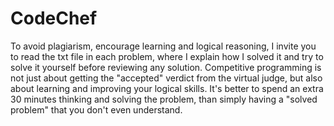 # CodeChef

To avoid plagiarism, encourage learning and logical reasoning, I invite you to read the txt file in each problem, where I explain how I solved it and try to solve it yourself before reviewing any solution. Competitive programming is not just about getting the "accepted" verdict from the virtual judge, but also about learning and improving your logical skills. It's better to spend an extra 30 minutes thinking and solving the problem, than simply having a "solved problem" that you don't even understand.
